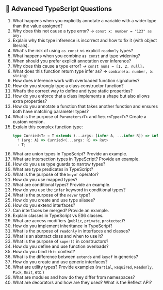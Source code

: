 ## 🔵 Advanced TypeScript Questions

1. What happens when you explicitly annotate a variable with a wider type than the value assigned?
2. Why does this not cause a type error? → `const x: number = "123" as any;`
3. Explain why this type inference is incorrect and how to fix it (with object literals).
4. What's the risk of using `as const` vs explicit `readonly` types?
5. What happens when you combine `as const` and type widening?
6. When should you prefer explicit annotation over inference?
7. Why does this cause a type error? → `const nums = [1, 2, null];`
8. What does this function return type infer as? → `combine(a: number, b: string)`
9. How does inference work with overloaded function signatures?
10. How do you strongly type a class constructor function?
11. What’s the correct way to define and type static properties?
12. How do you enforce that a class implements a shape but also allows extra properties?
13. How do you annotate a function that takes another function and ensures both have matching parameter types?
14. What is the purpose of `Parameters<T>` and `ReturnType<T>`? Create a custom version.
15. Explain this complex function type:
    ```ts
    type Curried<T> = T extends (...args: [infer A, ...infer R]) => infer Ret
      ? (arg: A) => Curried<(...args: R) => Ret>
      : T;
    ```
16. What are union types in TypeScript? Provide an example.
17. What are intersection types in TypeScript? Provide an example.
18. How do you use type guards to narrow types?
19. What are type predicates in TypeScript?
20. What is the purpose of the `keyof` operator?
21. How do you use mapped types?
22. What are conditional types? Provide an example.
23. How do you use the `infer` keyword in conditional types?
24. What is the purpose of the `never` type?
25. How do you create and use type aliases?
26. How do you extend interfaces?
27. Can interfaces be merged? Provide an example.
28. Explain classes in TypeScript vs ES6 classes.
29. What are access modifiers (`public`, `private`, `protected`)?
30. How do you implement inheritance in TypeScript?
31. What is the purpose of `readonly` in interfaces and classes?
32. What is an abstract class and when to use it?
33. What is the purpose of `super()` in constructors?
34. How do you define and use function overloads?
35. How do you bind `this` context?
36. What is the difference between `extends` and `keyof` in generics?
37. How do you create and use generic interfaces?
38. What are utility types? Provide examples (`Partial`, `Required`, `Readonly`, `Pick`, `Omit`, etc.)
39. What are modules and how do they differ from namespaces?
40. What are decorators and how are they used? What is the Reflect API?
